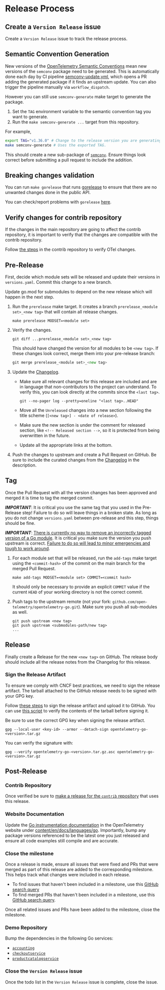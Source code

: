 # Release Process

## Create a `Version Release` issue

Create a `Version Release` issue to track the release process.

## Semantic Convention Generation

New versions of the [OpenTelemetry Semantic Conventions] mean new versions of the `semconv` package need to be generated.
This is automatically done each day by CI pipeline [semconv-update.yml](.github/workflows/semconv-update.yml), which opens a PR adding the generated package if it finds an upstream update. You can also trigger the pipeline manually via `workflow_dispatch`.

However you can still use `semconv-generate` make target to generate the package.

1. Set the `TAG` environment variable to the semantic convention tag you want to generate.
2. Run the `make semconv-generate ...` target from this repository.

For example,

```sh
export TAG="v1.36.0" # Change to the release version you are generating.
make semconv-generate # Uses the exported TAG.
```

This should create a new sub-package of [`semconv`](./semconv).
Ensure things look correct before submitting a pull request to include the addition.

## Breaking changes validation

You can run `make gorelease` that runs [gorelease](https://pkg.go.dev/golang.org/x/exp/cmd/gorelease) to ensure that there are no unwanted changes done in the public API.

You can check/report problems with `gorelease` [here](https://golang.org/issues/26420).

## Verify changes for contrib repository

If the changes in the main repository are going to affect the contrib repository, it is important to verify that the changes are compatible with the contrib repository.

Follow [the steps](https://github.com/open-telemetry/opentelemetry-go-contrib/blob/main/RELEASING.md#verify-otel-changes) in the contrib repository to verify OTel changes.

## Pre-Release

First, decide which module sets will be released and update their versions
in `versions.yaml`.  Commit this change to a new branch.

Update go.mod for submodules to depend on the new release which will happen in the next step.

1. Run the `prerelease` make target. It creates a branch
    `prerelease_<module set>_<new tag>` that will contain all release changes.

    ```
    make prerelease MODSET=<module set>
    ```

2. Verify the changes.

    ```
    git diff ...prerelease_<module set>_<new tag>
    ```

    This should have changed the version for all modules to be `<new tag>`.
    If these changes look correct, merge them into your pre-release branch:

    ```go
    git merge prerelease_<module set>_<new tag>
    ```

3. Update the [Changelog](./CHANGELOG.md).
   - Make sure all relevant changes for this release are included and are in language that non-contributors to the project can understand.
       To verify this, you can look directly at the commits since the `<last tag>`.

       ```
       git --no-pager log --pretty=oneline "<last tag>..HEAD"
       ```

   - Move all the `Unreleased` changes into a new section following the title scheme (`[<new tag>] - <date of release>`).
   - Make sure the new section is under the comment for released section, like `<!-- Released section -->`, so it is protected from being overwritten in the future.
   - Update all the appropriate links at the bottom.

4. Push the changes to upstream and create a Pull Request on GitHub.
    Be sure to include the curated changes from the [Changelog](./CHANGELOG.md) in the description.

## Tag

Once the Pull Request with all the version changes has been approved and merged it is time to tag the merged commit.

***IMPORTANT***: It is critical you use the same tag that you used in the Pre-Release step!
Failure to do so will leave things in a broken state. As long as you do not
change `versions.yaml` between pre-release and this step, things should be fine.

***IMPORTANT***: [There is currently no way to remove an incorrectly tagged version of a Go module](https://github.com/golang/go/issues/34189).
It is critical you make sure the version you push upstream is correct.
[Failure to do so will lead to minor emergencies and tough to work around](https://github.com/open-telemetry/opentelemetry-go/issues/331).

1. For each module set that will be released, run the `add-tags` make target
    using the `<commit-hash>` of the commit on the main branch for the merged Pull Request.

    ```
    make add-tags MODSET=<module set> COMMIT=<commit hash>
    ```

    It should only be necessary to provide an explicit `COMMIT` value if the
    current `HEAD` of your working directory is not the correct commit.

2. Push tags to the upstream remote (not your fork: `github.com/open-telemetry/opentelemetry-go.git`).
    Make sure you push all sub-modules as well.

    ```
    git push upstream <new tag>
    git push upstream <submodules-path/new tag>
    ...
    ```

## Release

Finally create a Release for the new `<new tag>` on GitHub.
The release body should include all the release notes from the Changelog for this release.

### Sign the Release Artifact

To ensure we comply with CNCF best practices, we need to sign the release artifact.
The tarball attached to the GitHub release needs to be signed with your GPG key.

Follow [these steps] to sign the release artifact and upload it to GitHub.
You can use [this script] to verify the contents of the tarball before signing it.

Be sure to use the correct GPG key when signing the release artifact.

```terminal
gpg --local-user <key-id> --armor --detach-sign opentelemetry-go-<version>.tar.gz
```

You can verify the signature with:

```terminal
gpg --verify opentelemetry-go-<version>.tar.gz.asc opentelemetry-go-<version>.tar.gz
```

[these steps]: https://wiki.debian.org/Creating%20signed%20GitHub%20releases
[this script]: https://github.com/MrAlias/attest-sh

## Post-Release

### Contrib Repository

Once verified be sure to [make a release for the `contrib` repository](https://github.com/open-telemetry/opentelemetry-go-contrib/blob/main/RELEASING.md) that uses this release.

### Website Documentation

Update the [Go instrumentation documentation] in the OpenTelemetry website under [content/en/docs/languages/go].
Importantly, bump any package versions referenced to be the latest one you just released and ensure all code examples still compile and are accurate.

[OpenTelemetry Semantic Conventions]: https://github.com/open-telemetry/semantic-conventions
[Go instrumentation documentation]: https://opentelemetry.io/docs/languages/go/
[content/en/docs/languages/go]: https://github.com/open-telemetry/opentelemetry.io/tree/main/content/en/docs/languages/go

### Close the milestone

Once a release is made, ensure all issues that were fixed and PRs that were merged as part of this release are added to the corresponding milestone.
This helps track what changes were included in each release.

- To find issues that haven't been included in a milestone, use this [GitHub search query](https://github.com/open-telemetry/opentelemetry-go/issues?q=is%3Aissue%20no%3Amilestone%20is%3Aclosed%20sort%3Aupdated-desc%20reason%3Acompleted%20-label%3AStale%20linked%3Apr)
- To find merged PRs that haven't been included in a milestone, use this [GitHub search query](https://github.com/open-telemetry/opentelemetry-go/pulls?q=is%3Apr+no%3Amilestone+is%3Amerged).

Once all related issues and PRs have been added to the milestone, close the milestone.

### Demo Repository

Bump the dependencies in the following Go services:

- [`accounting`](https://github.com/open-telemetry/opentelemetry-demo/tree/main/src/accounting)
- [`checkoutservice`](https://github.com/open-telemetry/opentelemetry-demo/tree/main/src/checkout)
- [`productcatalogservice`](https://github.com/open-telemetry/opentelemetry-demo/tree/main/src/product-catalog)

### Close the `Version Release` issue

Once the todo list in the `Version Release` issue is complete, close the issue.
